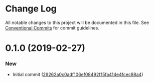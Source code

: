 # Change Log

All notable changes to this project will be documented in this file.
See [Conventional Commits](https://conventionalcommits.org) for commit guidelines.

# 0.1.0 (2019-02-27)


### New

* Initial commit ([29262a0c0adf106ef08492f15fa414e4fcec88a4](https://github.com/tantumjs/tantum/commit/29262a0c0adf106ef08492f15fa414e4fcec88a4))
